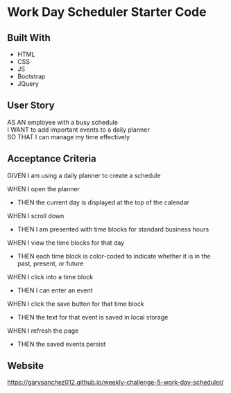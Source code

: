 # Work Day Scheduler Starter Code

## Built With
* HTML  
* CSS  
* JS  
* Bootstrap  
* JQuery  

## User Story
AS AN employee with a busy schedule  
I WANT to add important events to a daily planner  
SO THAT I can manage my time effectively  

## Acceptance Criteria
GIVEN I am using a daily planner to create a schedule


WHEN I open the planner  
* THEN the current day is displayed at the top of the calendar 



WHEN I scroll down  
* THEN I am presented with time blocks for standard business hours 



WHEN I view the time blocks for that day  
* THEN each time block is color-coded to indicate whether it is in the past, present, or future  



WHEN I click into a time block  
* THEN I can enter an event  



WHEN I click the save button for that time block  
* THEN the text for that event is saved in local storage  



WHEN I refresh the page  
* THEN the saved events persist  

## Website
https://garysanchez012.github.io/weekly-challenge-5-work-day-scheduler/
